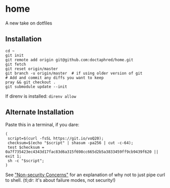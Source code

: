 # home
A new take on dotfiles

## Installation

    cd ~
    git init
    git remote add origin git@github.com:doctaphred/home.git
    git fetch
    git reset origin/master
    git branch -u origin/master  # if using older version of git
    # Add and commit any diffs you want to keep
    pray && git checkout .
    git submodule update --init


If direnv is installed: `direnv allow`


## Alternate Installation

Paste this in a terminal, if you dare:

    (
     script=$(curl -fsSL https://git.io/voQ20);
     checksum=$(echo "$script" | shasum -pa256 | cut -c-64);
     test $checksum = 0a7f735423ec4343d17fac83d6a315f698cc665d2b5a3833459ff9cb9439f620 || exit 1;
     sh -c "$script";
    )

See ["Non-security Concerns"](https://sandstorm.io/news/2015-09-24-is-curl-bash-insecure-pgp-verified-install) for an explanation of why not to just pipe curl to shell. (tl;dr: it's about failure modes, not security!)

